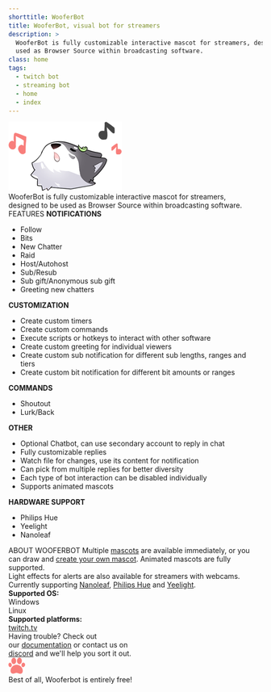 ```yaml
---
shorttitle: WooferBot
title: WooferBot, visual bot for streamers
description: >
  WooferBot is fully customizable interactive mascot for streamers, designed to be 
  used as Browser Source within broadcasting software.
class: home
tags:
  - twitch bot
  - streaming bot
  - home
  - index
---
```

<div class="intro"><div><img src="assets/images/home-intro.png"></div><div>WooferBot is fully customizable interactive mascot for streamers,<br>designed to be used as Browser Source within broadcasting software. </div></div>
<div class="about">
	<div>
		<span>FEATURES</span>
		<span class="featurelist">
			<span>
				<b>NOTIFICATIONS</b><br>
				<ul>
					<li>Follow</li>
					<li>Bits</li>
					<li>New Chatter</li>
					<li>Raid</li>
					<li>Host/Autohost</li>
					<li>Sub/Resub</li>
					<li>Sub gift/Anonymous sub gift</li>
					<li>Greeting new chatters</li>
				</ul>
				<b>CUSTOMIZATION</b><br>
				<ul>
					<li>Create custom timers</li>
					<li>Create custom commands</li>
					<li>Execute scripts or hotkeys to interact with other software</li>
					<li>Create custom greeting for individual viewers</li>
					<li>Create custom sub notification for different sub lengths, ranges and tiers</li>
					<li>Create custom bit notification for different bit amounts or ranges</li>
				</ul>
				</span><span>
				<b>COMMANDS</b><br>
				<ul>
					<li>Shoutout</li>
					<li>Lurk/Back</li>
				</ul>
				<b>OTHER</b><br>
				<ul>
					<li>Optional Chatbot, can use secondary account to reply in chat</li>
					<li>Fully customizable replies</li>
					<li>Watch file for changes, use its content for notification</li>
					<li>Can pick from multiple replies for better diversity</li>
					<li>Each type of bot interaction can be disabled individually</li>
					<li>Supports animated mascots</li>
				</ul>
				<b>HARDWARE SUPPORT</b><br>
				<ul>
					<li>Philips Hue</li>
					<li>Yeelight</li>
					<li>Nanoleaf</li>
				</ul>
			</span>
		</span>
	</div>
	<div>
		<span>ABOUT WOOFERBOT</span>
		<span>Multiple <a class="icon doc" href="{{ site.github.url }}/mascots">mascots</a> are available immediately, or you can draw and <a class="icon doc" href="{{ site.github.url }}/documentation#creating-a-mascot">create your own mascot</a>. Animated mascots are fully supported.
			<br>Light effects for alerts are also available for streamers with webcams.<br>Currently supporting <a class="icon website" href="https://nanoleaf.me/en/" target="_blank">Nanoleaf</a>, <a class="icon website" href="https://www2.meethue.com/en-us" target="_blank">Philips Hue</a> and <a class="icon website" href="https://www.yeelight.com/" target="_blank">Yeelight</a>.
			<br><b>Supported OS:</b>
			<br>Windows
			<br>Linux
			<br><b>Supported platforms:</b><br>
			<a class="icon twitch" href="https://twitch.tv" target="_blank">twitch.tv</a>
		</span><br>
		<span>Having trouble? Check out<br>our <a class="icon doc" href="{{ site.github.url }}/documentation">documentation</a> or contact us on<br><a class="icon discord" href="https://discord.gg/vpprtdE" target="_blank">discord</a> and we'll help you sort it out.</span>
	</div>
</div>
<div class="free"><img src="assets/images/paw-large.png"><br>Best of all, Wooferbot is entirely free!</div>

